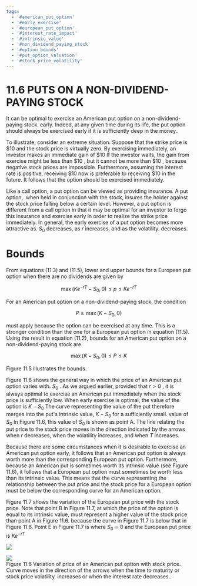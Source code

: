 ```yaml
---
tags:
  - '#american_put_option'
  - '#early_exercise'
  - '#european_put_option'
  - '#interest_rate_impact'
  - '#intrinsic_value'
  - '#non_dividend_paying_stock'
  - '#option_bounds'
  - '#put_option_valuation'
  - '#stock_price_volatility'
---
```

# 11.6 PUTS ON A NON-DIVIDEND-PAYING STOCK  

It can be optimal to exercise an American put option on a non-dividend-paying stock. early. Indeed, at any given time during its life, the put option should always be exercised early if it is sufficiently deep in the money..  

To illustrate, consider an extreme situation. Suppose that the strike price is $\$10$ and the stock price is virtually zero. By exercising immediately, an investor makes an immediate gain of $\$10$ If the investor waits, the gain from exercise might be less than $\$10$ , but it cannot be more than $\$10$ , because negative stock prices are impossible. Furthermore, assuming the interest rate is positive, receiving $\$10$ now is preferable to receiving $\$10$ in the future. It follows that the option should be exercised immediately.  

Like a call option, a put option can be viewed as providing insurance. A put option,. when held in conjunction with the stock, insures the holder against the stock price falling below a certain level. However, a put option is different from a call option in that it may be optimal for an investor to forgo this insurance and exercise early in order to realize the strike price immediately. In general, the early exercise of a put option becomes more attractive as. $S_{0}$ decreases, as $r$ increases, and as the volatility. decreases.  

# Bounds  

From equations (11.3) and (11.5), lower and upper bounds for a European put option when there are no dividends are given by  

$$
\operatorname*{max}(K e^{-r T}-S_{0},0)\leq p\leq K e^{-r T}
$$  

For an American put option on a non-dividend-paying stock, the condition  

$$
P\ge\operatorname*{max}(K-S_{0},0)
$$  

must apply because the option can be exercised at any time. This is a stronger condition than the one for a European put option in equation (11.5). Using the result in equation (11.2), bounds for an American put option on a non-dividend-paying stock are  

$$
\operatorname*{max}(K-S_{0},0)\leq P\leq K
$$  

Figure 11.5 illustrates the bounds.  

Figure 11.6 shows the general way in which the price of an American put option varies with. $S_{0}$ . As we argued earlier, provided that $r>0$ , it is always optimal to exercise an American put immediately when the stock price is sufficiently low. When early exercise is optimal, the value of the option is $K-S_{0}$ The curve representing the value of the put therefore merges into the put's intrinsic value, $K-S_{0}$ for a sufficiently small. value of $S_{0}$ In Figure 11.6, this value of $S_{0}$ is shown as point A. The line relating the put price to the stock price moves in the direction indicated by the arrows when $r$ decreases, when the volatility increases, and when $T$ increases.  

Because there are some circumstances when it is desirable to exercise an American put option early, it follows that an American put option is always worth more than the corresponding European put option. Furthermore, because an American put is sometimes worth its intrinsic value (see Figure 11.6), it follows that a European put option must sometimes be worth less than its intrinsic value. This means that the curve representing the relationship between the put price and the stock price for a European option must be below the corresponding curve for an American option.  

Figure 11.7 shows the variation of the European put price with the stock price. Note that point B in Figure 11.7, at which the price of the option is equal to its intrinsic value, must represent a higher value of the stock price than point A in Figure 11.6. because the curve in Figure 11.7 is below that in Figure 11.6. Point E in Figure 11.7 is where $S_{0}=0$ and the European put price is $K e^{-r T}$  

![](images/860cae9ca13b1fde3606b4bb0193c31bc9b24334da43c92b64883158f66093c4.jpg)  

![](images/b47223ba3958e65a297105e944a71f2f401323f68efc8a9e1c2fafd6a4d20be4.jpg)  
Figure 11.6 Variation of price of an American put option with stock price. Curve moves in the direction of the arrows when the time to maturity or stock price volatility. increases or when the interest rate decreases..  
